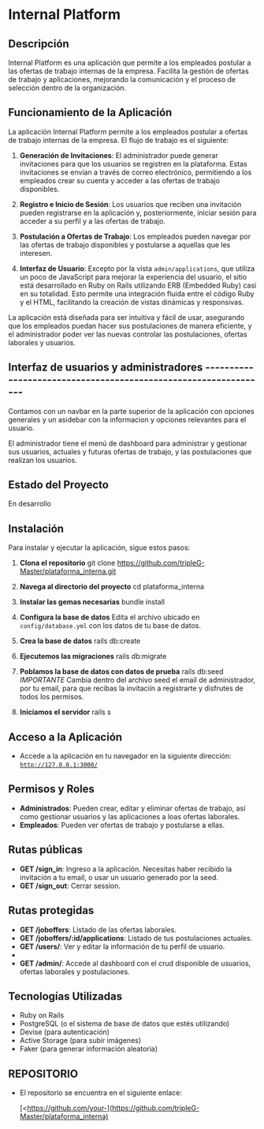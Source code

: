 # Internal Platform


## Descripción
Internal Platform es una aplicación que permite a los empleados postular a las ofertas de trabajo internas de la empresa. Facilita la gestión de ofertas de trabajo y aplicaciones, mejorando la comunicación y el proceso de selección dentro de la organización.


## Funcionamiento de la Aplicación

La aplicación Internal Platform permite a los empleados postular a ofertas de trabajo internas de la empresa. El flujo de trabajo es el siguiente:

1. **Generación de Invitaciones**: El administrador puede generar invitaciones para que los usuarios se registren en la plataforma. Estas invitaciones se envían a través de correo electrónico, permitiendo a los empleados crear su cuenta y acceder a las ofertas de trabajo disponibles.

2. **Registro e Inicio de Sesión**: Los usuarios que reciben una invitación pueden registrarse en la aplicación y, posteriormente, iniciar sesión para acceder a su perfil y a las ofertas de trabajo.

3. **Postulación a Ofertas de Trabajo**: Los empleados pueden navegar por las ofertas de trabajo disponibles y postularse a aquellas que les interesen. 

4. **Interfaz de Usuario**: Excepto por la vista `admin/applications`, que utiliza un poco de JavaScript para mejorar la experiencia del usuario, el sitio está desarrollado en Ruby on Rails utilizando ERB (Embedded Ruby) casi en su totalidad. Esto permite una integración fluida entre el código Ruby y el HTML, facilitando la creación de vistas dinámicas y responsivas.

La aplicación está diseñada para ser intuitiva y fácil de usar, asegurando que los empleados puedan hacer sus postulaciones de manera eficiente, y el administrador poder ver las nuevas controlar las postulaciones, ofertas laborales y usuarios.


## Interfaz de usuarios y administradores ----------------------------------------------------------------
Contamos con un navbar en la parte superior de la aplicación con opciones generales y un asidebar con la informacion y opciones relevantes para el usuario.

El administrador tiene el menú de dashboard para administrar y gestionar sus usuarios, actuales y futuras ofertas de trabajo, y las postulaciones que realizan los usuarios.


## Estado del Proyecto
En desarrollo


## Instalación

Para instalar y ejecutar la aplicación, sigue estos pasos:

1. **Clona el repositorio**
    git clone https://github.com/tripleG-Master/plataforma_interna.git

2. **Navega al directorio del proyecto**
    cd plataforma_interna

3. **Instalar las gemas necesarias**
    bundle install

4. **Configura la base de datos**
    Edita el archivo ubicado en <code>config/database.yml</code> con los datos de tu base de datos.

5. **Crea la base de datos**
    rails db:create

6. **Ejecutemos las migraciones**
    rails db:migrate

7. **Poblamos la base de datos con datos de prueba**
    rails db:seed
    *IMPORTANTE*
    Cambia dentro del archivo seed el email de administrador, por tu email, para que recibas la invitaciín a registrarte y disfrutes de todos los permisos.

8. **Iniciamos el servidor**
    rails s

## Acceso a la Aplicación
* Accede a la aplicación en tu navegador en la siguiente dirección: <code>http://127.0.0.1:3000/</code>


## Permisos y Roles
- **Administrados**: Pueden crear, editar y eliminar ofertas de trabajo, así como gestionar usuarios y las aplicaciones a loas ofertas laborales.
- **Empleados**: Pueden ver ofertas de trabajo y postularse a ellas.


## Rutas públicas

- **GET /sign_in**: Ingreso a la aplicación. Necesitas haber recibido la invitación a tu email, o usar un usuario generado por la seed.
- **GET /sign_out**: Cerrar session.
  
## Rutas protegidas

- **GET /joboffers**: Listado de las ofertas laborales.
- **GET /joboffers/:id/applications**: Listado de tus postulaciones actuales.
- **GET /users/**: Ver y editar la información de tu perfil de usuario.
-  
- **GET /admin/**: Accede al dashboard con el crud disponible de usuarios, ofertas laborales y postulaciones.


## Tecnologías Utilizadas
- Ruby on Rails
- PostgreSQL (o el sistema de base de datos que estés utilizando)
- Devise (para autenticación)
- Active Storage (para subir imágenes)
- Faker (para generar información aleatoria)

## REPOSITORIO
- El repositorio se encuentra en el siguiente enlace: 

  [<https://github.com/your-](https://github.com/tripleG-Master/plataforma_interna)